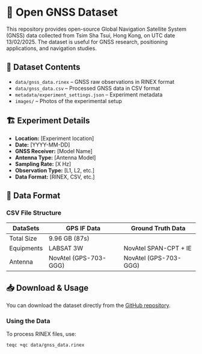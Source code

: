 # 📡 Open GNSS Dataset  

This repository provides open-source Global Navigation Satellite System (GNSS) data collected from Tsim Sha Tsui, Hong Kong, on UTC date 13/02/2025. The dataset is useful for GNSS research, positioning applications, and navigation studies.

## 📂 Dataset Contents
- `data/gnss_data.rinex` – GNSS raw observations in RINEX format  
- `data/gnss_data.csv` – Processed GNSS data in CSV format  
- `metadata/experiment_settings.json` – Experiment metadata  
- `images/` – Photos of the experimental setup  

## 🏗 Experiment Details
- **Location:** [Experiment location]  
- **Date:** [YYYY-MM-DD]  
- **GNSS Receiver:** [Model Name]  
- **Antenna Type:** [Antenna Model]  
- **Sampling Rate:** [X Hz]  
- **Observation Type:** [L1, L2, etc.]  
- **Data Format:** [RINEX, CSV, etc.]  

## 📑 Data Format  
### **CSV File Structure**
| DataSets    | GPS IF Data        | Ground Truth Data    |
|-------------|--------------------|----------------------|
| Total Size  | 9.96 GB (87s)      |                      |
| Equipments  | LABSAT 3W          | NovAtel SPAN-CPT + IE|
| Antenna     | NovAtel (GPS-703-GGG) | NovAtel (GPS-703-GGG) |


## 📥 Download & Usage  
You can download the dataset directly from the [GitHub repository](https://github.com/yourusername/GNSS-OpenData).  

### **Using the Data**
To process RINEX files, use:  
```bash
teqc +qc data/gnss_data.rinex
